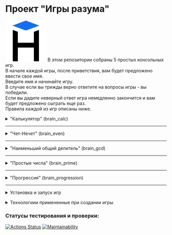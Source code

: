 # Проект "Игры разума"

[![Hexlet Ltd. logo](https://raw.githubusercontent.com/Hexlet/assets/master/images/hexlet_logo128.png)](https://ru.hexlet.io/?utm_source=github&utm_medium=link&utm_campaign=ru-test-assignments)
В этом репозитории собраны 5 простых консольных игр.<br> 
В начале каждой игры, после приветствия, вам будет предложено ввести свое имя.<br>
Введите имя и начинайте игру.<br>
В случае если вы трижды верно ответите на вопросы игры - вы победили.<br> 
Если вы дадите неверный ответ игра немедленно закончится и вам будет предложено сыграть еще раз.<br>
Правила каждой из игр описаны ниже.<br>

<details>
 <summary>"Калькулятор" (brain_calc)</summary>
 <br>Для запуска игры наберите brain-calc и нажмите клавишу "ENTER".
 <br>Так же игру можно запустить с помощью команды "make calc".
 <br>Программа предлагает вам решить простое выражение. Наберите ваш ответ на клавиатуре и нажмите клавишу "ENTER".
<p></p>
 <details>
    <summary>Пример успешной игры "Калькулятор: </summary>
    <p></p>
  
  [![brai-calc_victory](https://asciinema.org/a/KbrZvlJ0gAff8399X60H1NjuG.svg)](https://asciinema.org/a/KbrZvlJ0gAff8399X60H1NjuG)
 </details>
</details>
<hr></hr>

<details>
 <summary>"Чет-Нечет" (brain_even)</summary>
Для запуска игры наберите brain-even и нажмите клавишу "ENTER".
 <br>Так же игру можно запустить с помощью команды "make even".
 <br>Программа предлагает определить, является ли предлагаемое число четным, 
 <br>если вы считаете, что число четное наберите "yes", если нечетным, наберите "no".
 <br>После того как вы наберете на клавиатуре ваш ответ нажмите клавишу "ENTER".
<p></p>
 <details>
 <summary>Пример успешной игры: </summary>
  
  [![brai-calc_victory](https://asciinema.org/a/KbrZvlJ0gAff8399X60H1NjuG.svg)](https://asciinema.org/a/KbrZvlJ0gAff8399X60H1NjuG)
 </details>
</details>
<hr></hr>
 
 <details>
 <summary>"Наименьший общий делитель" (brain_gcd)</summary>
  <br>Для запуска игры наберите brain-gcd и нажмите клавишу "ENTER".
  <br>Так же игру можно запустить с помощью команды "make gcd".
  <br>Программа предлагает определить наименьший общий делитель двух чисел. 
  <br>Найденное решение наберите на клавиатуре и нажмите клавишу "ENTER".
<p></p>
 <details>
 <summary>Пример успешной игры: </summary>
  
 [![brain-gcd_victory](https://asciinema.org/a/2USkyJzQhILvKUodeYNLr2zZ8.svg)](https://asciinema.org/a/2USkyJzQhILvKUodeYNLr2zZ8)
 </details>
</details>
<hr></hr>

<details>
 <summary>"Простые числа" (brain_prime)</summary>
 <br>Для запуска игры наберите brain-prime и нажмите клавишу "ENTER".
 <br>Так же игру можно запустить с помощью команды "make prime".
 <br>Программа предлагает определить является ли предоставленное число простым, 
 <br>т.е делящимся без остатка только на себя или на 1, если вы считаете, что число простое,
 <br>то наберите "yes" если число не является простым, наберите "no".
 <p></p>
 <details>
 <summary>Пример успешной игры: </summary>
  
 [![brain-prime_victory](https://asciinema.org/a/JIZl2ajtPiOpZ0gU0UQIBntFn.svg)](https://asciinema.org/a/JIZl2ajtPiOpZ0gU0UQIBntFn)
 </details>
</details>
<hr></hr>

<details>
 <summary>"Прогрессия" (brain_progression)</summary>
 <br>Для запуска игры наберите brain-progression и нажмите клавишу "ENTER".
 <br>Так же игру можно запустить с помощью команды "make progression".
 <br>Программа выводит на экран последовательность чисел, являющихся 
 <br>арифметической прогрессией. В последовательности в произвольном месте,
 пропущено число, вам предстоит найти это число и набрать его на клавиатуре, затем нажмите клавишу "ENTER".
<p></p>
 <details>
 <summary>Пример успешной игры: </summary>
  
 [![brain-progression_victory](https://asciinema.org/a/ybRHleJe8rt0RJ5gjHUEdLVWd.svg)](https://asciinema.org/a/ybRHleJe8rt0RJ5gjHUEdLVWd)
 </details>
</details>
<hr></hr>
<p></p>
<p></p>

<details>
 <summary><h>Установка и запуск игр</h></summary>
  <br>После того как вы получили дистрибутив на свой компьютер выполните установку игр:
  <br>Войдите в директорию /python-project-49</br>
  <br>Наберите на клавиатуре make build и нажмите клавишу "ENTER".
  <br>Наберите на клавиатуре make package-install и нажмите клавишу "ENTER".
  <br>Наберите на клавиатуре make install и нажмите клавишу "ENTER".
  <br>Можете начинать игру!</br>
</details>

<p></p>
<p></p>

<details>
 <summary>Технологиии примененные при создании игры</summary>
  <br>Игра написана на языке программирования Python (version 3.10.12)
  <br>Проверка кода выполнена с помощью ruff (version 0.8.2) 
  <br>Сборка пакета выполнена с помощью Poetry (version 1.8.3)
</details>



  ### Статусы тестирования и проверки:
[![Actions Status](https://github.com/epolval/python-project-49/actions/workflows/hexlet-check.yml/badge.svg)](https://github.com/epolval/python-project-49/actions)
[![Maintainability](https://api.codeclimate.com/v1/badges/6d09c7fb21da73098770/maintainability)](https://codeclimate.com/github/epolval/python-project-49/maintainability)

